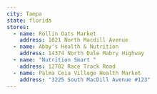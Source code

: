 ```yaml
---
city: Tampa
state: florida
stores:
  - name: Rollin Oats Market
    address: 1021 North Macdill Avenue
  - name: Abby's Health & Nutrition
    address: 14374 North Dale Mabry Highway
  - name: "Nutrition Smart "
    address: 12702 Race Track Road
  - name: Palma Ceia Village Health Market
    address: "3225 South MacDill Avenue #123"
---
```

